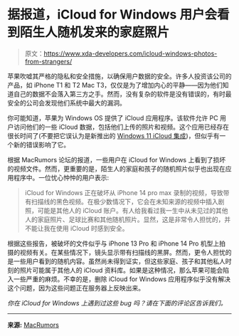 # 据报道，iCloud for Windows 用户会看到陌生人随机发来的家庭照片

> 原文：<https://www.xda-developers.com/icloud-windows-photos-from-strangers/>

苹果吹嘘其严格的隐私和安全措施，以确保用户数据的安全。许多人投资该公司的产品，如 iPhone T1 和 T2 Mac T3，仅仅是为了增加内心的平静——因为他们知道自己的数据不会落入第三方之手。然而，没有复杂的软件是没有错误的，有时最安全的公司会发现他们系统中最大的漏洞。

你可能知道，苹果为 Windows OS 提供了 iCloud 应用程序。该软件允许 PC 用户访问他们的一些 iCloud 数据，包括他们上传的照片和视频。这个应用已经存在很长时间了(不要把它误认为是新推出的 [Windows 11 iCloud 集成](https://www.xda-developers.com/icloud-photos-integration-now-in-windows-11-photos-app/))，但似乎有一个新的错误影响了它。

根据 MacRumors 论坛的报道，一些用户在 iCloud for Windows 上看到了损坏的视频文件。然而，更重要的是，陌生人的家庭和孩子的随机照片似乎也出现在应用程序中。一位忧心忡忡的用户表示:

> iCloud for Windows 正在破坏从 iPhone 14 pro max 录制的视频，导致带有扫描线的黑色视频。在极少数情况下，它会在未知来源的视频中插入剧照，可能是其他人的 iCloud 账户。有人给我看过我一生中从未见过的其他人的家庭照片、足球比赛和其他随机照片。显然，这是非常令人担忧的，并不能让我在使用 iCloud 时感到安全。

根据这些报告，被破坏的文件似乎与 iPhone 13 Pro 和 iPhone 14 Pro 机型上拍摄的视频有关。在某些情况下，镜头显示带有扫描线的黑屏。然而，更令人担忧的是一些用户看到的随机内容。虽然尚未得到证实，但这些家庭、孩子和其他私人时刻的照片可能属于其他人的 iCloud 资料库。如果是这种情况，那么苹果可能会陷入一些严重的麻烦。不幸的是，删除 iCloud for Windows 应用程序似乎没有解决这个问题，因为这些问题正在服务器上反映出来。

*你在 iCloud for Windows 上遇到过这些 bug 吗？请在下面的评论区告诉我们。*

* * *

**来源:** [MacRumors](https://www.macrumors.com/2022/11/21/icloud-for-windows-corrupt-video-bug/)